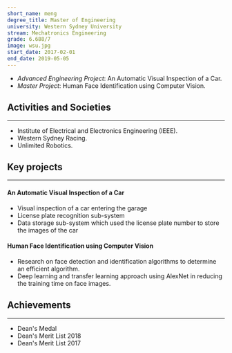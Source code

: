 ```yaml
---
short_name: meng
degree_title: Master of Engineering
university: Western Sydney University
stream: Mechatronics Engineering
grade: 6.688/7
image: wsu.jpg
start_date: 2017-02-01
end_date: 2019-05-05
---
```


* *Advanced Engineering Project*: An Automatic Visual Inspection of a Car.
* *Master Project*: Human Face Identification using Computer Vision.

## Activities and Societies
---

* Institute of Electrical and Electronics Engineering (IEEE).
* Western Sydney Racing.
* Unlimited Robotics.

## Key projects

---

#### An Automatic Visual Inspection of a Car

* Visual inspection of a car entering the garage
* License plate recognition sub-system
* Data storage sub-system which used the license plate number to store the images of the car

#### Human Face Identification using Computer Vision

* Research on face detection and identification algorithms to determine an efficient algorithm.
* Deep learning and transfer learning approach using AlexNet in reducing the training time on face images.

## Achievements
---
* Dean's Medal
* Dean's Merit List 2018
* Dean's Merit List 2017
